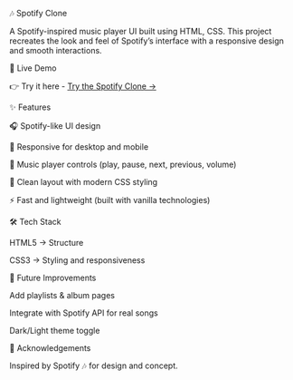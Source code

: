 🎶 Spotify Clone

A Spotify-inspired music player UI built using HTML, CSS.
This project recreates the look and feel of Spotify’s interface with a responsive design and smooth interactions.

🚀 Live Demo

👉 Try it here - [Try the Spotify Clone →](https://starlit-kashata.netlify.app/)

✨ Features

🎧 Spotify-like UI design

📱 Responsive for desktop and mobile

🎵 Music player controls (play, pause, next, previous, volume)

🎨 Clean layout with modern CSS styling

⚡ Fast and lightweight (built with vanilla technologies)

🛠️ Tech Stack

HTML5 → Structure

CSS3 → Styling and responsiveness




📌 Future Improvements

Add playlists & album pages

Integrate with Spotify API for real songs

Dark/Light theme toggle

🙌 Acknowledgements

Inspired by Spotify 🎶 for design and concept.
